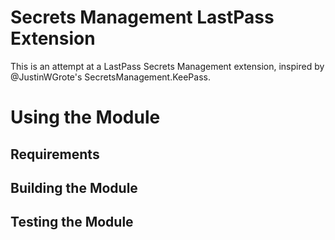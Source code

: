 # Secrets Management LastPass Extension

This is an attempt at a LastPass Secrets Management extension, inspired by @JustinWGrote's SecretsManagement.KeePass.

# Using the Module

## Requirements

## Building the Module

## Testing the Module